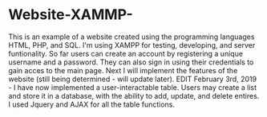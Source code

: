 # Website-XAMMP-
This is an example of a website created using the programming languages HTML, PHP, and SQL.
I'm using XAMPP for testing, developing, and server funtionality.
So far users can create an account by registering a unique username and a password.
They can also sign in using their credentials to gain acces to the main page.
Next I will implement the features of the website (still being determined - will update later).
EDIT February 3rd, 2019 - I have now implemented a user-interactable table. Users may create a list and store it in a database,
with the ability to add, update, and delete entires. I used Jquery and AJAX for all the table functions.
